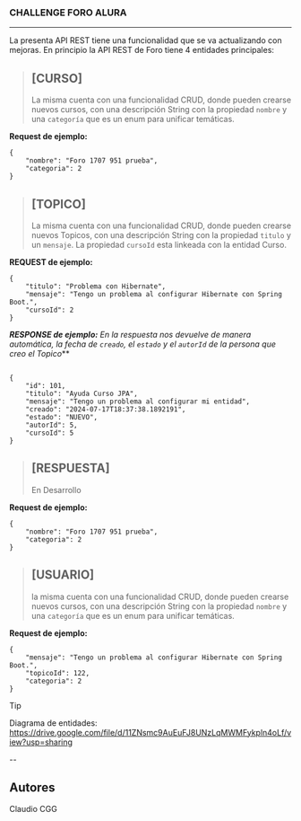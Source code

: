 ### CHALLENGE FORO ALURA ###
---

La presenta API REST tiene una funcionalidad que se va actualizando con mejoras. En principio la API REST de Foro tiene 4 entidades principales:

> [CURSO]
> ---
> La misma cuenta con una funcionalidad CRUD, donde pueden crearse nuevos cursos, con una descripción String con la propiedad `nombre` y una `categoría` que es un enum para unificar temáticas.

  
 **Request de ejemplo:**
```
{
    "nombre": "Foro 1707 951 prueba",
    "categoria": 2
}
```

> [TOPICO]
> ---
> La misma cuenta con una funcionalidad CRUD, donde pueden crearse nuevos Topicos, con una descripción String con la propiedad `titulo` y un `mensaje`. La propiedad `cursoId` esta linkeada con la entidad Curso.

  
 **REQUEST de ejemplo:**
```
{
    "titulo": "Problema con Hibernate",
    "mensaje": "Tengo un problema al configurar Hibernate con Spring Boot.",
    "cursoId": 2
}
```

 ***RESPONSE de ejemplo:** En la respuesta nos devuelve de manera automática, la fecha de `creado`, el `estado` y el `autorId` de la persona que creo el Topico***
```

{
	"id": 101,
	"titulo": "Ayuda Curso JPA",
	"mensaje": "Tengo un problema al configurar mi entidad",
	"creado": "2024-07-17T18:37:38.1892191",
	"estado": "NUEVO",
	"autorId": 5,
	"cursoId": 5
}

```

> [RESPUESTA]
> ---
> En Desarrollo

  
 **Request de ejemplo:**
```
{
    "nombre": "Foro 1707 951 prueba",
    "categoria": 2
}
```

> [USUARIO]
> ---
> la misma cuenta con una funcionalidad CRUD, donde pueden crearse nuevos cursos, con una descripción String con la propiedad `nombre` y una `categoría` que es un enum para unificar temáticas.

  
 **Request de ejemplo:**
```
{
    "mensaje": "Tengo un problema al configurar Hibernate con Spring Boot.",
    "topicoId": 122,
    "categoria": 2
}
```




> [!TIP]
> Diagrama de entidades: https://drive.google.com/file/d/11ZNsmc9AuEuFJ8UNzLqMWMFykpln4oLf/view?usp=sharing

--
## Autores
Claudio CGG



